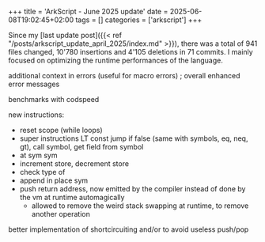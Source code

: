 +++
title = 'ArkScript - June 2025 update'
date = 2025-06-08T19:02:45+02:00
tags = []
categories = ['arkscript']
+++

Since my [last update post]({{< ref "/posts/arkscript_update_april_2025/index.md" >}}), there was a total of 941 files changed, 10'780 insertions and 4'105 deletions in 71 commits. I mainly focused on optimizing the runtime performances of the language.

additional context in errors (useful for macro errors) ; overall enhanced error messages

benchmarks with codspeed

new instructions:
- reset scope (while loops)
- super instructions LT const jump if false (same with symbols, eq, neq, gt), call symbol, get field from symbol
- at sym sym
- increment store, decrement store
- check type of
- append in place sym
- push return address, now emitted by the compiler instead of done by the vm at runtime automagically
    - allowed to remove the weird stack swapping at runtime, to remove another operation

better implementation of shortcircuiting and/or to avoid useless push/pop

